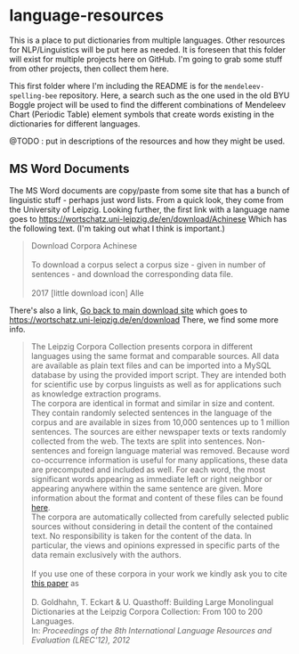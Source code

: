 # language-resources

This is a place to put dictionaries from multiple languages. Other
resources for NLP/Linguistics will be put here as needed. It is
foreseen that this folder will exist for multiple projects here on
GitHub. I'm going to grab some stuff from other projects, then
collect them here.

This first folder where I'm including the README is for the
`mendeleev-spelling-bee` repository. Here, a search such as the one
used in the old BYU Boggle project will be used to find the different
combinations of Mendeleev Chart (Periodic Table) element symbols that
create words existing in the dictionaries for different languages.

@TODO : put in descriptions of the resources and how they might be used.

## MS Word Documents

The MS Word documents are copy/paste from some site that has a bunch of
linguistic stuff - perhaps just word lists. From a quick look, they
come from the University of Leipzig. Looking further, the first link
with a language name goes to 
https://wortschatz.uni-leipzig.de/en/download/Achinese
Which has the following text. (I'm taking out what I think is important.)

> Download Corpora Achinese <br/>
> <br/>
> To download a corpus select a corpus size - given in number of 
sentences - and download the corresponding data file. <br/>
> <br/>
> 2017     \[little download icon\] Alle

There's also a link, 
[Go back to main download site](https://wortschatz.uni-leipzig.de/en/download)
which goes to https://wortschatz.uni-leipzig.de/en/download
There, we find some more info.

> The Leipzig Corpora Collection presents corpora in different languages 
> using the same format and comparable sources. All data are available as 
> plain text files and can be imported into a MySQL database by using the 
> provided import script. They are intended both for scientific use by 
> corpus linguists as well as for applications such as knowledge 
> extraction programs. <br/>
> The corpora are identical in format and similar in size and content. 
> They contain randomly selected sentences in the language of the corpus 
> and are available in sizes from 10,000 sentences up to 1 million 
> sentences. The sources are either newspaper texts or texts randomly 
> collected from the web. The texts are split into sentences. 
> Non-sentences and foreign language material was removed. Because word 
> co-occurrence information is useful for many applications, these data 
> are precomputed and included as well. For each word, the most 
> significant words appearing as immediate left or right neighbor or 
> appearing anywhere within the same sentence are given. More information 
> about the format and content of these files can be found 
>[here](https://wortschatz.uni-leipzig.de/public/documents/Format_Download_File-eng.pdf).<br/>
> The corpora are automatically collected from carefully selected public 
> sources without considering in detail the content of the contained 
> text. No responsibility is taken for the content of the data. In 
> particular, the views and opinions expressed in specific parts of the 
> data remain exclusively with the authors. <br/>
> <br/>
> If you use one of these corpora in your work we kindly ask you to cite 
> [this paper](http://www.lrec-conf.org/proceedings/lrec2012/pdf/327_Paper.pdf) 
> as <br/>
> <br/>
> D. Goldhahn, T. Eckart & U. Quasthoff: Building Large Monolingual 
> Dictionaries at the Leipzig Corpora Collection: From 100 to 200 
> Languages. <br/>
> In: <i>Proceedings of the 8th International Language Resources and Evaluation (LREC'12), 2012</i> <br/>